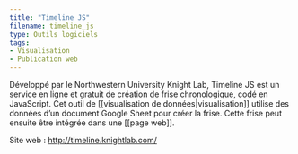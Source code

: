 ```yaml
---
title: "Timeline JS"
filename: timeline_js
type: Outils logiciels
tags:
- Visualisation
- Publication web
---
```


Développé par le Northwestern University Knight Lab, Timeline JS est un service en ligne et gratuit de création de frise chronologique, codé en JavaScript. Cet outil de [[visualisation de données|visualisation]] utilise des données d’un document Google Sheet pour créer la frise. Cette frise peut ensuite être intégrée dans une [[page web]].

Site web : <http://timeline.knightlab.com/>

